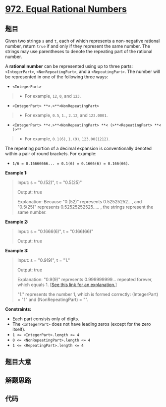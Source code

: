 # [972. Equal Rational Numbers](https://leetcode.com/problems/equal-rational-numbers/)

## 题目

Given two strings `s` and `t`, each of which represents a non-negative
rational number, return `true` if and only if they represent the same number.
The strings may use parentheses to denote the repeating part of the rational
number.

A **rational number** can be represented using up to three parts:
`<IntegerPart>`, `<NonRepeatingPart>`, and a `<RepeatingPart>`. The number
will be represented in one of the following three ways:

  * `<IntegerPart>`
> 
> * For example, `12`, `0`, and `123`.
  * `<IntegerPart> **<.>**<NonRepeatingPart>`
> 
> * For example, `0.5`, `1.`, `2.12`, and `123.0001`.
  * `<IntegerPart> **<.>**<NonRepeatingPart> **< (>**<RepeatingPart> **< )>**`
> 
> * For example, `0.1(6)`, `1.(9)`, `123.00(1212)`.

The repeating portion of a decimal expansion is conventionally denoted within
a pair of round brackets. For example:

  * `1/6 = 0.16666666... = 0.1(6) = 0.1666(6) = 0.166(66)`.



**Example 1:**

> Input: s = "0.(52)", t = "0.5(25)"
> 
> Output: true
> 
> Explanation: Because "0.(52)" represents 0.52525252..., and "0.5(25)" represents 0.52525252525..... , the strings represent the same number.

**Example 2:**

> Input: s = "0.1666(6)", t = "0.166(66)"
> 
> Output: true

**Example 3:**

> Input: s = "0.9(9)", t = "1."
> 
> Output: true
> 
> Explanation: "0.9(9)" represents 0.999999999... repeated forever, which equals 1.  [[See this link for an explanation.](https://en.wikipedia.org/wiki/0.999...)]
> 
> "1." represents the number 1, which is formed correctly: (IntegerPart) = "1" and (NonRepeatingPart) = "".

**Constraints:**

  * Each part consists only of digits.
  * The `<IntegerPart>` does not have leading zeros (except for the zero itself).
  * `1 <= <IntegerPart>.length <= 4`
  * `0 <= <NonRepeatingPart>.length <= 4`
  * `1 <= <RepeatingPart>.length <= 4`


## 题目大意

## 解题思路

## 代码

```javascript

```


